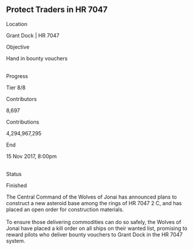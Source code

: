 ## Protect Traders in HR 7047

Location

Grant Dock \| HR 7047

Objective

Hand in bounty vouchers

\
Progress

Tier 8/8

Contributors

8,697

Contributions

4,294,967,295

End

15 Nov 2017, 8:00pm

\
Status

Finished

The Central Command of the Wolves of Jonai has announced plans to
construct a new asteroid base among the rings of HR 7047 2 C, and has
placed an open order for construction materials.\
\
To ensure those delivering commodities can do so safely, the Wolves of
Jonai have placed a kill order on all ships on their wanted list,
promising to reward pilots who deliver bounty vouchers to Grant Dock in
the HR 7047 system.
